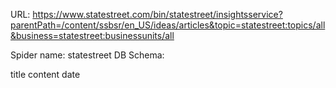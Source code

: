 URL: https://www.statestreet.com/bin/statestreet/insightsservice?parentPath=/content/ssbsr/en_US/ideas/articles&topic=statestreet:topics/all&business=statestreet:businessunits/all

Spider name: statestreet
DB Schema:

title
content
date